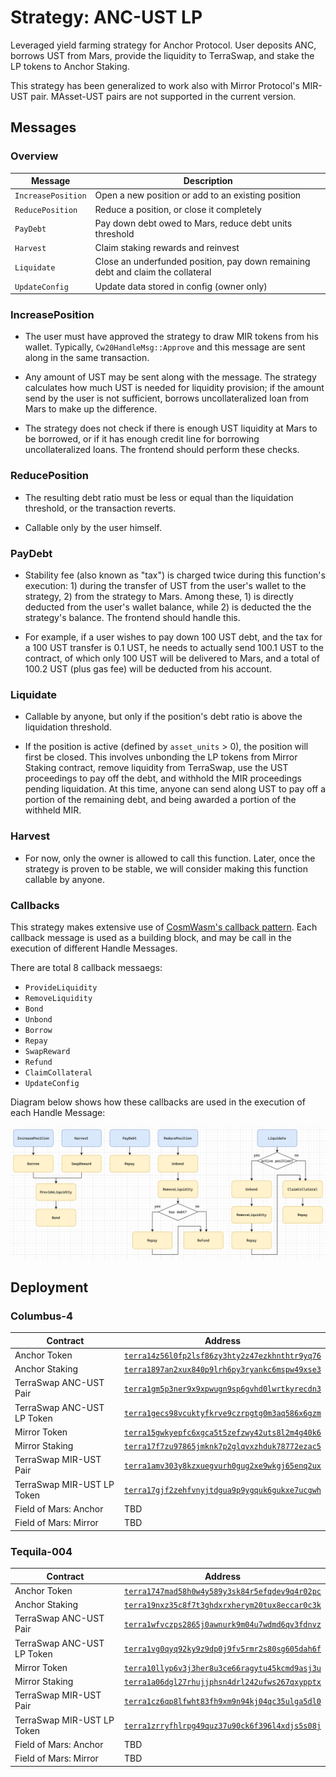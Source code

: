 # Strategy: ANC-UST LP

Leveraged yield farming strategy for Anchor Protocol. User deposits ANC, borrows UST from Mars, provide the liquidity to TerraSwap, and stake the LP tokens to Anchor Staking.

This strategy has been generalized to work also with Mirror Protocol's MIR-UST pair. MAsset-UST pairs are not supported in the current version.

## Messages

### Overview

| Message            | Description                                                                     |
| ------------------ | ------------------------------------------------------------------------------- |
| `IncreasePosition` | Open a new position or add to an existing position                              |
| `ReducePosition`   | Reduce a position, or close it completely                                       |
| `PayDebt`          | Pay down debt owed to Mars, reduce debt units threshold                         |
| `Harvest`          | Claim staking rewards and reinvest                                              |
| `Liquidate`        | Close an underfunded position, pay down remaining debt and claim the collateral |
| `UpdateConfig`     | Update data stored in config (owner only)                                       |

### IncreasePosition

- The user must have approved the strategy to draw MIR tokens from his wallet. Typically, `Cw20HandleMsg::Approve` and this message are sent along in the same transaction.

- Any amount of UST may be sent along with the message. The strategy calculates how much UST is needed for liquidity provision; if the amount send by the user is not sufficient, borrows uncollateralized loan from Mars to make up the difference.

- The strategy does not check if there is enough UST liquidity at Mars to be borrowed, or if it has enough credit line for borrowing uncollateralized loans. The frontend should perform these checks.

### ReducePosition

- The resulting debt ratio must be less or equal than the liquidation threshold, or the transaction reverts.

- Callable only by the user himself.

### PayDebt

- Stability fee (also known as "tax") is charged twice during this function's execution: 1) during the transfer of UST from the user's wallet to the strategy, 2) from the strategy to Mars. Among these, 1) is directly deducted from the user's wallet balance, while 2) is deducted the the strategy's balance. The frontend should handle this.

- For example, if a user wishes to pay down 100 UST debt, and the tax for a 100 UST transfer is 0.1 UST, he needs to actually send 100.1 UST to the contract, of which only 100 UST will be delivered to Mars, and a total of 100.2 UST (plus gas fee) will be deducted from his account.

### Liquidate

- Callable by anyone, but only if the position's debt ratio is above the liquidation threshold.

- If the position is active (defined by `asset_units` > 0), the position will first be closed. This involves unbonding the LP tokens from Mirror Staking contract, remove liquidity from TerraSwap, use the UST proceedings to pay off the debt, and withhold the MIR proceedings pending liquidation. At this time, anyone can send along UST to pay off a portion of the remaining debt, and being awarded a portion of the withheld MIR.

### Harvest

- For now, only the owner is allowed to call this function. Later, once the strategy is proven to be stable, we will consider making this function callable by anyone.

### Callbacks

This strategy makes extensive use of [CosmWasm's callback pattern](https://github.com/CosmWasm/cosmwasm-plus/blob/main/PATTERNS.md#callbacks). Each callback message is used as a building block, and may be call in the execution of different Handle Messages.

There are total 8 callback messaegs:

- `ProvideLiquidity`
- `RemoveLiquidity`
- `Bond`
- `Unbond`
- `Borrow`
- `Repay`
- `SwapReward`
- `Refund`
- `ClaimCollateral`
- `UpdateConfig`

Diagram below shows how these callbacks are used in the execution of each Handle Message:

![](callbacks.png)

## Deployment

### Columbus-4

| Contract                   | Address                                                                                                                                      |
| -------------------------- | -------------------------------------------------------------------------------------------------------------------------------------------- |
| Anchor Token               | [`terra14z56l0fp2lsf86zy3hty2z47ezkhnthtr9yq76`](https://finder.terra.money/columbus-4/address/terra14z56l0fp2lsf86zy3hty2z47ezkhnthtr9yq76) |
| Anchor Staking             | [`terra1897an2xux840p9lrh6py3ryankc6mspw49xse3`](https://finder.terra.money/columbus-4/address/terra1897an2xux840p9lrh6py3ryankc6mspw49xse3) |
| TerraSwap ANC-UST Pair     | [`terra1gm5p3ner9x9xpwugn9sp6gvhd0lwrtkyrecdn3`](https://finder.terra.money/columbus-4/address/terra1gm5p3ner9x9xpwugn9sp6gvhd0lwrtkyrecdn3) |
| TerraSwap ANC-UST LP Token | [`terra1gecs98vcuktyfkrve9czrpgtg0m3aq586x6gzm`](https://finder.terra.money/columbus-4/address/terra1gecs98vcuktyfkrve9czrpgtg0m3aq586x6gzm) |
| Mirror Token               | [`terra15gwkyepfc6xgca5t5zefzwy42uts8l2m4g40k6`](https://finder.terra.money/columbus-4/address/terra15gwkyepfc6xgca5t5zefzwy42uts8l2m4g40k6) |
| Mirror Staking             | [`terra17f7zu97865jmknk7p2glqvxzhduk78772ezac5`](https://finder.terra.money/columbus-4/address/terra17f7zu97865jmknk7p2glqvxzhduk78772ezac5) |
| TerraSwap MIR-UST Pair     | [`terra1amv303y8kzxuegvurh0gug2xe9wkgj65enq2ux`](https://finder.terra.money/columbus-4/address/terra1amv303y8kzxuegvurh0gug2xe9wkgj65enq2ux) |
| TerraSwap MIR-UST LP Token | [`terra17gjf2zehfvnyjtdgua9p9ygquk6gukxe7ucgwh`](https://finder.terra.money/columbus-4/address/terra17gjf2zehfvnyjtdgua9p9ygquk6gukxe7ucgwh) |
| Field of Mars: Anchor      | TBD                                                                                                                                          |
| Field of Mars: Mirror      | TBD                                                                                                                                          |

### Tequila-004

| Contract                   | Address                                                                                                                                      |
| -------------------------- | -------------------------------------------------------------------------------------------------------------------------------------------- |
| Anchor Token               | [`terra1747mad58h0w4y589y3sk84r5efqdev9q4r02pc`](https://finder.terra.money/columbus-4/address/terra1747mad58h0w4y589y3sk84r5efqdev9q4r02pc) |
| Anchor Staking             | [`terra19nxz35c8f7t3ghdxrxherym20tux8eccar0c3k`](https://finder.terra.money/columbus-4/address/terra19nxz35c8f7t3ghdxrxherym20tux8eccar0c3k) |
| TerraSwap ANC-UST Pair     | [`terra1wfvczps2865j0awnurk9m04u7wdmd6qv3fdnvz`](https://finder.terra.money/columbus-4/address/terra1wfvczps2865j0awnurk9m04u7wdmd6qv3fdnvz) |
| TerraSwap ANC-UST LP Token | [`terra1vg0qyq92ky9z9dp0j9fv5rmr2s80sg605dah6f`](https://finder.terra.money/columbus-4/address/terra1vg0qyq92ky9z9dp0j9fv5rmr2s80sg605dah6f) |
| Mirror Token               | [`terra10llyp6v3j3her8u3ce66ragytu45kcmd9asj3u`](https://finder.terra.money/columbus-4/address/terra10llyp6v3j3her8u3ce66ragytu45kcmd9asj3u) |
| Mirror Staking             | [`terra1a06dgl27rhujjphsn4drl242ufws267qxypptx`](https://finder.terra.money/columbus-4/address/terra1a06dgl27rhujjphsn4drl242ufws267qxypptx) |
| TerraSwap MIR-UST Pair     | [`terra1cz6qp8lfwht83fh9xm9n94kj04qc35ulga5dl0`](https://finder.terra.money/columbus-4/address/terra1cz6qp8lfwht83fh9xm9n94kj04qc35ulga5dl0) |
| TerraSwap MIR-UST LP Token | [`terra1zrryfhlrpg49quz37u90ck6f396l4xdjs5s08j`](https://finder.terra.money/columbus-4/address/terra1zrryfhlrpg49quz37u90ck6f396l4xdjs5s08j) |
| Field of Mars: Anchor      | TBD                                                                                                                                          |
| Field of Mars: Mirror      | TBD                                                                                                                                          |
